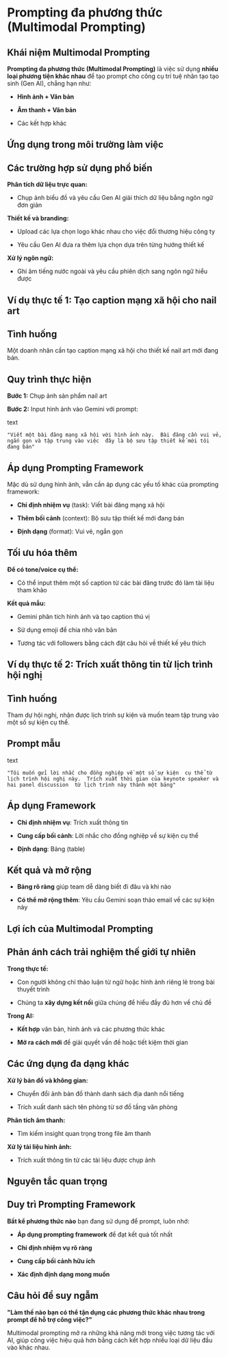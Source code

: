 # Prompting đa phương thức (Multimodal Prompting)

## Khái niệm Multimodal Prompting

**Prompting đa phương thức (Multimodal Prompting)** là việc sử dụng **nhiều loại phương tiện khác nhau** để tạo prompt cho công cụ trí tuệ nhân tạo tạo sinh (Gen AI), chẳng hạn như:

- **Hình ảnh + Văn bản**
    
- **Âm thanh + Văn bản**
    
- Các kết hợp khác
    

## Ứng dụng trong môi trường làm việc

## Các trường hợp sử dụng phổ biến

**Phân tích dữ liệu trực quan:**

- Chụp ảnh biểu đồ và yêu cầu Gen AI giải thích dữ liệu bằng ngôn ngữ đơn giản
    

**Thiết kế và branding:**

- Upload các lựa chọn logo khác nhau cho việc đổi thương hiệu công ty
    
- Yêu cầu Gen AI đưa ra thêm lựa chọn dựa trên từng hướng thiết kế
    

**Xử lý ngôn ngữ:**

- Ghi âm tiếng nước ngoài và yêu cầu phiên dịch sang ngôn ngữ hiểu được
    

## Ví dụ thực tế 1: Tạo caption mạng xã hội cho nail art

## Tình huống

Một doanh nhân cần tạo caption mạng xã hội cho thiết kế nail art mới đang bán.

## Quy trình thực hiện

**Bước 1:** Chụp ảnh sản phẩm nail art

**Bước 2:** Input hình ảnh vào Gemini với prompt:

text

`"Viết một bài đăng mạng xã hội với hình ảnh này.  Bài đăng cần vui vẻ, ngắn gọn và tập trung vào việc  đây là bộ sưu tập thiết kế mới tôi đang bán"`

## Áp dụng Prompting Framework

Mặc dù sử dụng hình ảnh, vẫn cần áp dụng các yếu tố khác của prompting framework:

- **Chỉ định nhiệm vụ** (task): Viết bài đăng mạng xã hội
    
- **Thêm bối cảnh** (context): Bộ sưu tập thiết kế mới đang bán
    
- **Định dạng** (format): Vui vẻ, ngắn gọn
    

## Tối ưu hóa thêm

**Để có tone/voice cụ thể:**

- Có thể input thêm một số caption từ các bài đăng trước đó làm tài liệu tham khảo
    

**Kết quả mẫu:**

- Gemini phân tích hình ảnh và tạo caption thú vị
    
- Sử dụng emoji để chia nhỏ văn bản
    
- Tương tác với followers bằng cách đặt câu hỏi về thiết kế yêu thích
    

## Ví dụ thực tế 2: Trích xuất thông tin từ lịch trình hội nghị

## Tình huống

Tham dự hội nghị, nhận được lịch trình sự kiện và muốn team tập trung vào một số sự kiện cụ thể.

## Prompt mẫu

text

`"Tôi muốn gửi lời nhắc cho đồng nghiệp về một số sự kiện  cụ thể từ lịch trình hội nghị này.  Trích xuất thời gian của keynote speaker và hai panel discussion  từ lịch trình này thành một bảng"`

## Áp dụng Framework

- **Chỉ định nhiệm vụ**: Trích xuất thông tin
    
- **Cung cấp bối cảnh**: Lời nhắc cho đồng nghiệp về sự kiện cụ thể
    
- **Định dạng**: Bảng (table)
    

## Kết quả và mở rộng

- **Bảng rõ ràng** giúp team dễ dàng biết đi đâu và khi nào
    
- **Có thể mở rộng thêm**: Yêu cầu Gemini soạn thảo email về các sự kiện này
    

## Lợi ích của Multimodal Prompting

## Phản ánh cách trải nghiệm thế giới tự nhiên

**Trong thực tế:**

- Con người không chỉ thảo luận từ ngữ hoặc hình ảnh riêng lẻ trong bài thuyết trình
    
- Chúng ta **xây dựng kết nối** giữa chúng để hiểu đầy đủ hơn về chủ đề
    

**Trong AI:**

- **Kết hợp** văn bản, hình ảnh và các phương thức khác
    
- **Mở ra cách mới** để giải quyết vấn đề hoặc tiết kiệm thời gian
    

## Các ứng dụng đa dạng khác

**Xử lý bản đồ và không gian:**

- Chuyển đổi ảnh bản đồ thành danh sách địa danh nổi tiếng
    
- Trích xuất danh sách tên phòng từ sơ đồ tầng văn phòng
    

**Phân tích âm thanh:**

- Tìm kiếm insight quan trọng trong file âm thanh
    

**Xử lý tài liệu hình ảnh:**

- Trích xuất thông tin từ các tài liệu được chụp ảnh
    

## Nguyên tắc quan trọng

## Duy trì Prompting Framework

**Bất kể phương thức nào** bạn đang sử dụng để prompt, luôn nhớ:

- **Áp dụng prompting framework** để đạt kết quả tốt nhất
    
- **Chỉ định nhiệm vụ rõ ràng**
    
- **Cung cấp bối cảnh hữu ích**
    
- **Xác định định dạng mong muốn**
    

## Câu hỏi để suy ngẫm

**"Làm thế nào bạn có thể tận dụng các phương thức khác nhau trong prompt để hỗ trợ công việc?"**

Multimodal prompting mở ra những khả năng mới trong việc tương tác với AI, giúp công việc hiệu quả hơn bằng cách kết hợp nhiều loại dữ liệu đầu vào khác nhau.